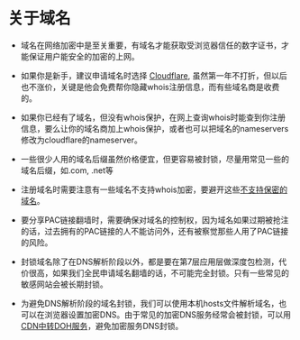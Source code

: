 # 关于域名

* 域名在网络加密中是至关重要，有域名才能获取受浏览器信任的数字证书，才能保证用户能安全的加密的上网。

* 如果你是新手，建议申请域名时选择 [Cloudflare](https://www.cloudflare.com), 虽然第一年不打折，但以后也不涨价，关键是他会免费帮你隐藏whois注册信息，而有些域名商是收费的。

* 如果你已经有了域名，但没有whois保护，在网上查询whois时能查到你注册信息，要么让你的域名商加上whois保护，或者也可以把域名的nameservers修改为cloudflare的nameserver。

* 一些很少人用的域名后缀虽然价格便宜，但更容易被封锁，尽量用常见一些的域名后缀，如.com, .net等

* 注册域名时需要注意有一些域名不支持whois加密，要避开这些[不支持保密的域名](https://www.domain.com/help/article/domain-management-tlds-not-supporting-privacy)。

* 要分享PAC链接翻墙时，需要确保对域名的控制权，因为域名如果过期被抢注的话，过去拥有的PAC链接的人不能访问外，还有被察觉那些人用了PAC链接的风险。

* 封锁域名除了在DNS解析阶段以外，都是要在第7层应用层做深度包检测，代价很高，如果我们全民申请域名翻墙的话，不可能完全封锁。只有一些常见的敏感网站会被长期封锁。

* 为避免DNS解析阶段的域名封锁，我们可以使用本机hosts文件解析域名，也可以在浏览器设置加密DNS。由于常见的加密DNS服务经常会被封锁，可以用[CDN中转DOH服务](https://github.com/httpgate/wssproxy-agent/blob/main/CDN_PROXY_DOH.md)，避免加密服务DNS封锁。